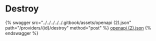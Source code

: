 # Destroy

{% swagger src="../../../../../.gitbook/assets/openapi (2).json" path="/providers/{id}/destroy" method="post" %}
[openapi (2).json](<../../../../../.gitbook/assets/openapi (2).json>)
{% endswagger %}
